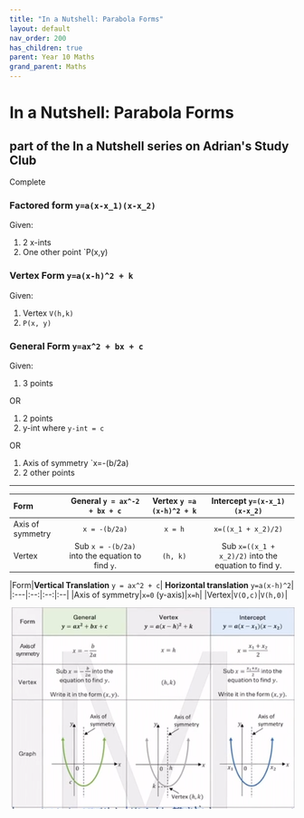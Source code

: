 ```yaml
---
title: "In a Nutshell: Parabola Forms"
layout: default
nav_order: 200
has_children: true
parent: Year 10 Maths
grand_parent: Maths
---
```


# In a Nutshell: Parabola Forms
## part of the In a Nutshell series on Adrian's Study Club

<label class="label label-green">Complete</label>

### Factored form `y=a(x-x_1)(x-x_2)`

Given: 
1. 2 x-ints
2. One other point `P(x,y)

### Vertex Form `y=a(x-h)^2 + k`

Given:
1. Vertex `V(h,k)`
2. `P(x, y)`

### General Form `y=ax^2 + bx + c`

Given:
1. 3 points

OR

1. 2 points
2. y-int where `y-int = c`

OR

1. Axis of symmetry `x=-(b/2a)
2. 2 other points

***

|Form    |**General** `y = ax^-2 + bx + c`    |**Vertex** `y =a (x-h)^2 + k`   |**Intercept** `y=(x-x_1)(x-x_2)`    |
|:---|:--:|:--:|:--:|
|Axis of symmetry    |`x = -(b/2a)`    |`x = h`    |`x=((x_1 + x_2)/2)`    |
|Vertex    |Sub `x = -(b/2a)` into the equation to find `y`.    |`(h, k)`    |Sub `x=((x_1 + x_2)/2)` into the equation to find y.   |

|Form|**Vertical Translation** `y = ax^2 + c`| **Horizontal translation** `y=a(x-h)^2`|
|:---|:--:|:--:|:--|
|Axis of symmetry|`x=0` (y-axis)|`x=h`|
|Vertex|`V(O,c)`|`V(h,0)`|


![Parabola forms](parabolaforms.png)
